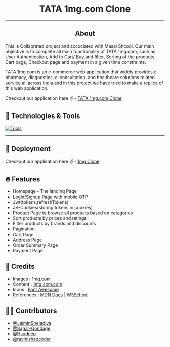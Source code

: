 <h1 align="center">TATA 1mg.com Clone</h1>
<hr/>
<h2 align="center">About</h2>
 
This is Collabrated project and accociated with Masai Shcool.
Our main objective is to complete all main functionality of TATA 1mg.com, such as User Authentication, Add to Cart/ Buy and filter, Sorting of the products, Cart page, Checkout page and payment in a given time constraints.

TATA 1mg.com is an e-commerce web application that widely provides e-pharmacy, diagnostics, e-consultation, and healthcare solutions related service all across india and in this project we have tried to make a replica of this web application.

Checkout our application here ✌ - [TATA 1mg.com Clone](https://onemgpro.vercel.app/)

## 🔧 Technologies & Tools

[![Tools](https://skillicons.dev/icons?i=html,css,javascript,redux,react,firebase,tailwind,github,vercel,heroku&theme=dark)](https://skillicons.dev)

<hr />

## 🚀 Deployment

Checkout our application here ✌ - [1mg Clone](https://onemgpro.vercel.app/)

## 🔥 Features

- Homepage - The landing Page
- Login/Signup Page with mobile OTP
- Jwt(tokens,refreshTokens)
- JS-Cookies(storing tokens in cookies)
- Product Page to browse all products based on categories
- Sort products by prices and ratings
- Filter products by brands and discounts
- Pagination
- Cart Page
- Address Page
- Order Summary Page
- Payment Page


## 🐾 Credits

- Images : [1mg.com](https://www.1mg.com/)
- Content : [1mg.com.com](https://www.1mg.com/)
- Icons : [Font Awesome](https://fontawesome.com/)
- References : [MDN Docs](https://developer.mozilla.org/en-US/) | [W3School](https://www.w3schools.com/)

## 🥷🏽 Contributors

- [@JaiminSheladiya](https://github.com/JaiminSheladiya)
- [@Sagar-Gondage](https://github.com/Sagar-Gondage) 
- [@Hsudeep](https://github.com/Hsudeep) 
- [@ravinishadcoder](https://github.com/ravinishadcoder) 

